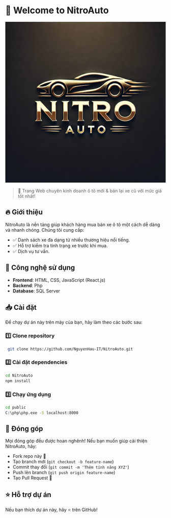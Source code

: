 # 🚗 Welcome to NitroAuto

<p align="center">
  <img src="/public/uploads/logo.webp" alt="NitroAuto Logo" width="600">
</p>

> 🌟 Trang Web chuyên kinh doanh ô tô mới & bán lại xe cũ với mức giá tốt nhất!

## 🔥 Giới thiệu
NitroAuto là nền tảng giúp khách hàng mua bán xe ô tô một cách dễ dàng và nhanh chóng. Chúng tôi cung cấp:
- ✅ Danh sách xe đa dạng từ nhiều thương hiệu nổi tiếng.
- ✅ Hỗ trợ kiểm tra tình trạng xe trước khi mua.
- ✅ Dịch vụ tư vấn.

## 🚀 Công nghệ sử dụng
- **Frontend**: HTML, CSS, JavaScript (React.js)
- **Backend**: Php
- **Database**: SQL Server

## 📥 Cài đặt
Để chạy dự án này trên máy của bạn, hãy làm theo các bước sau:

### 1️⃣ Clone repository
```sh
 git clone https://github.com/NguyenHau-IT/NitroAuto.git
```

### 2️⃣ Cài đặt dependencies
```sh
cd NitroAuto
npm install
```

### 3️⃣ Chạy ứng dụng
```sh
cd public
C:\php\php.exe -S localhost:8000
```

## 🤝 Đóng góp
Mọi đóng góp đều được hoan nghênh! Nếu bạn muốn giúp cải thiện NitroAuto, hãy:
- Fork repo này 🚀
- Tạo branch mới (`git checkout -b feature-name`)
- Commit thay đổi (`git commit -m 'Thêm tính năng XYZ'`)
- Push lên branch (`git push origin feature-name`)
- Tạo Pull Request 📩

## ⭐️ Hỗ trợ dự án
Nếu bạn thích dự án này, hãy ⭐️ trên GitHub!
